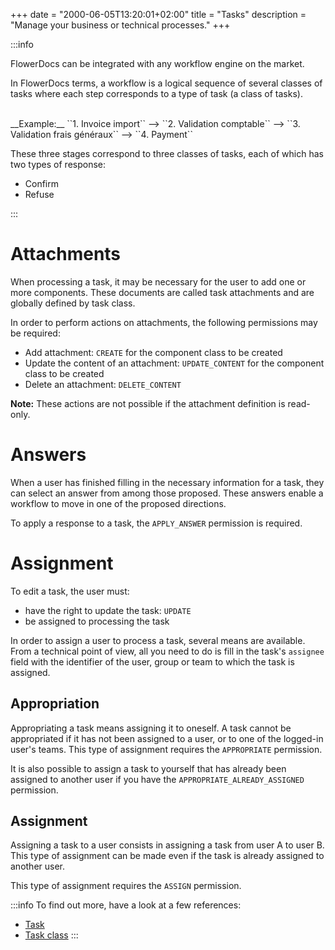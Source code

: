 +++
date = "2000-06-05T13:20:01+02:00"
title = "Tasks"
description = "Manage your business or technical processes."
+++

:::info

FlowerDocs can be integrated with any workflow engine on the market.

In FlowerDocs terms, a workflow is a logical sequence of several classes of tasks where each step corresponds to a type of task (a class of tasks).

<br/>
__Example:__ ``1. Invoice import`` --> ``2. Validation comptable`` --> ``3. Validation frais généraux`` --> ``4. Payment``

These three stages correspond to three classes of tasks, each of which has two types of response: 

* Confirm
* Refuse

:::


# Attachments

When processing a task, it may be necessary for the user to add one or more components.
These documents are called task attachments and are globally defined by task class. 

In order to perform actions on attachments, the following permissions may be required: 

* Add attachment: `CREATE` for the component class to be created
* Update the content of an attachment: `UPDATE_CONTENT` for the component class to be created
* Delete an attachment: `DELETE_CONTENT`

__Note:__ These actions are not possible if the attachment definition is read-only. 
 
# Answers

When a user has finished filling in the necessary information for a task, they can select an answer from among those proposed.
These answers enable a workflow to move in one of the proposed directions.

To apply a response to a task, the ``APPLY_ANSWER`` permission is required.

# Assignment

To edit a task, the user must: 

* have the right to update the task: `UPDATE`
* be assigned to processing the task 

In order to assign a user to process a task, several means are available. 
From a technical point of view, all you need to do is fill in the task's ``assignee`` field with the identifier of the user, group or team to which the task is assigned.

## Appropriation

Appropriating a task means assigning it to oneself. 
A task cannot be appropriated if it has not been assigned to a user, or to one of the logged-in user's teams.
This type of assignment requires the ``APPROPRIATE`` permission.

It is also possible to assign a task to yourself that has already been assigned to another user if you have the ``APPROPRIATE_ALREADY_ASSIGNED`` permission.


## Assignment

Assigning a task to a user consists in assigning a task from user A to user B.
This type of assignment can be made even if the task is already assigned to another user.

This type of assignment requires the ``ASSIGN`` permission.


:::info
To find out more, have a look at a few references: 

* [Task](/javadocs/domain/com/flower/docs/domain/task/Task.html)
* [Task class](/javadocs/domain/com/flower/docs/domain/taskclass/TaskClass.html)
:::